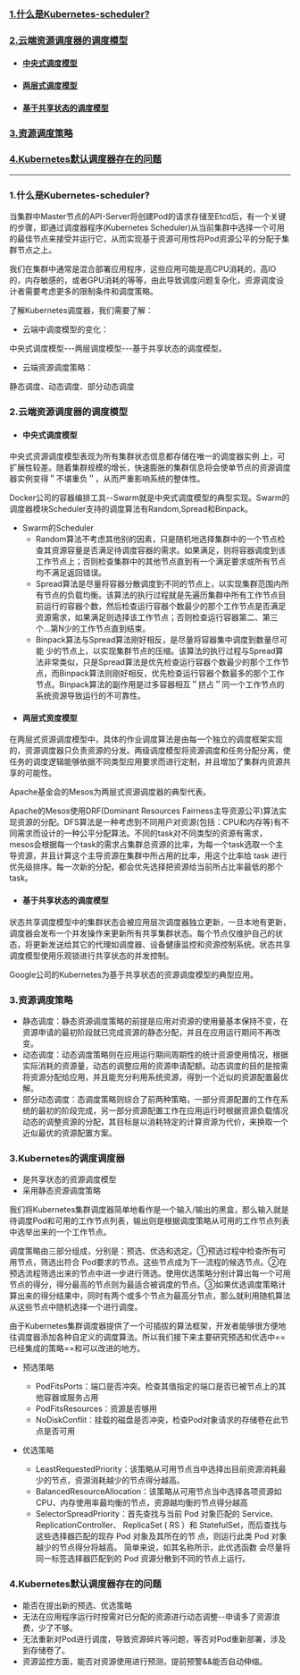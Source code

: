 ### [1.什么是Kubernetes-scheduler?](#什么是Kubernetes-scheduler?锚点)
### [2.云端资源调度器的调度模型](#云端资源调度器的调度模型锚点)
- #### [中央式调度模型](#中央式调度模型锚点)
- #### [两层式调度模型](#两层式调度模型锚点)
- #### [基于共享状态的调度模型](#基于共享状态的调度模型锚点)
### [3.资源调度策略](#资源调度策略锚点)
### [4.Kubernetes默认调度器存在的问题](#Kubernetes默认调度器存在的问题锚点)
---



<span id="什么是Kubernetes-scheduler?锚点"></span>
### 1.什么是Kubernetes-scheduler?
当集群中Master节点的API-Server将创建Pod的请求存储至Etcd后，有一个关键的步骤，即通过调度器程序(Kubernetes Scheduler)从当前集群中选择一个可用的最佳节点来接受并运行它，从而实现基于资源可用性将Pod资源公平的分配于集群节点之上。

我们在集群中通常是混合部署应用程序，这些应用可能是高CPU消耗的，高IO的，内存敏感的，或者GPU消耗的等等，由此导致调度问题复杂化，资源调度设计者需要考虑更多的限制条件和调度策略。

了解Kubernetes调度器，我们需要了解：

- 云端中调度模型的变化：

中央式调度模型---两层调度模型---基于共享状态的调度模型。

- 云端资源调度策略：

静态调度、动态调度、部分动态调度



<span id="云端资源调度器的调度模型锚点"></span>
### 2.云端资源调度器的调度模型
<span id="中央式调度模型锚点"></span>
- #### 中央式调度模型

中央式资源调度模型表现为所有集群状态信息都存储在唯一的调度器实例
上，可扩展性较差。随着集群规模的增长，快速膨胀的集群信息将会使单节点的资源调度器实例变得＂不堪重负＂，从而严重影响系统的整体性。

Docker公司的容器编排工具--Swarm就是中央式调度模型的典型实现。Swarm的调度器模块Scheduler支持的调度算法有Random,Spread和Binpack。

- Swarm的Scheduler    
    - Random算法不考虑其他别的因素，只是随机地选择集群中的一个节点检查其资源容量是否满足待调度容器的需求。如果满足，则将容器调度到该工作节点上；否则检查集群中的其他节点直到有一个满足要求或所有节点均不满足返回错误。
    - Spread算法是尽量将容器分散调度到不同的节点上，以实现集群范围内所有节点的负载均衡。该算法的执行过程就是先遍历集群中所有工作节点目前运行的容器个数，然后检查运行容器个数最少的那个工作节点是否满足资源需求，如果满足则选择该工作节点；否则检查运行容器第二、第三个...第N少的工作节点直到结束。
    - Binpack算法与Spread算法刚好相反，是尽量将容器集中调度到数量尽可能
    少的节点上，以实现集群节点的压缩。该算法的执行过程与Spread算法非常类似，只是Spread算法是优先检查运行容器个数最少的那个工作节点，而Binpack算法则刚好相反，优先检查运行容器个数最多的那个工作节点。Binpack算法的副作用是过多容器相互＂挤占＂同一个工作节点的系统资源导致运行的不可靠性。

<span id="两层式调度模型锚点"></span>
- #### 两层式资度模型

在两层式资源调度模型中，具体的作业调度算法是由每一个独立的调度框架实现的，资源调度器只负责资源的分发。两级调度模型将资源调度和任务分配分离，使任务的调度逻辑能够依据不同类型应用要求而进行定制，并且增加了集群内资源共享的可能性。

Apache基金会的Mesos为两层式资源调度器的典型代表。

Apache的Mesos使用DRF(Dominant Resources Fairness主导资源公平)算法实现资源的分配。DFS算法是一种考虑到不同用户对资源(包括：CPU和内存等)有不同需求而设计的一种公平分配算法。不同的task对不同类型的资源有需求，mesos会根据每一个task的需求占集群总资源的比率，为每一个task选取一个主导资源，并且计算这个主导资源在集群中所占用的比率，用这个比率给 task 进行优先级排序。每一次新的分配，都会优先选择把资源给当前所占比率最低的那个task。

<span id="基于共享状态的调度模型锚点"></span>
- #### 基于共享状态的调度模型

状态共享调度模型中的集群状态会被应用层次调度器独立更新，一旦本地有更新，
调度器会发布一个并发操作来更新所有共享集群状态。每个节点仅维护自己的状态，将更新发送给其它的代理如调度器、设备健康监控和资源控制系统。状态共享调度模型使用乐观锁进行共享状态的并发控制。

Google公司的Kubernetes为基于共享状态的资源调度模型的典型应用。

<span id="资源调度策略锚点"></span>
### 3.资源调度策略
- 静态调度：静态资源调度策略的前提是应用对资源的使用量基本保持不变，在资源申请的最初阶段就已完成资源的静态分配，并且在应用运行期间不再改变。
- 动态调度：动态调度策略则在应用运行期间周期性的统计资源使用情况，根据实际消耗的资源量，动态的调整应用的资源申请配额。动态调度的目的是按需将资源分配给应用，并且能充分利用系统资源，得到一个近似的资源配置最优解。
- 部分动态调度：态调度策略则综合了前两种策略，一部分资源配置的工作在系统的最初的阶段完成，另一部分资源配置工作在应用运行时根据资源负载情况动态的调整资源的分配，其目标是以消耗特定的计算资源为代价，来换取一个近似最优的资源配置方案。


<span id="Kubernetes的调度调度器锚点"></span>
### 3.Kubernetes的调度调度器

- 是共享状态的资源调度模型
- 采用静态资源调度策略

我们将Kubernetes集群调度器简单地看作是一个输入/输出的黑盒，那么输入就是待调度Pod和可用的工作节点列表，输出则是根据调度策略从可用的工作节点列表中选举出来的一个工作节点。

调度策略由三部分组成，分别是：预选、优选和选定。①预选过程中检查所有可用节点，筛选出符合 Pod要求的节点。这些节点成为下一流程的候选节点。②在预选流程筛选出来的节点中进一步进行筛选。使用优选策略分别计算出每一个可用节点的得分，得分最高的节点则为最适合被调度的节点。③如果优选调度策略计算出来的得分结果中，同时有两个或多个节点为最高分节点，那么就利用随机算法从这些节点中随机选择一个进行调度。

由于Kubernetes集群调度器提供了一个可插拔的算法框架，开发者能够很方便地往调度器添加各种自定义的调度算法。所以我们接下来主要研究预选和优选中==已经集成的策略==和可以改进的地方。

- 预选策略
    - PodFitsPorts：端口是否冲突。检查其值指定的端口是否已被节点上的其他容器或服务占用
    - PodFitsResources：资源是否够用
    - NoDiskConflit：挂载的磁盘是否冲突，检查Pod对象请求的存储卷在此节点是否可用

- 优选策略
    - LeastRequestedPriority：该策略从可用节点当中选择出目前资源消耗最少的节点，资源消耗越少的节点得分越高。
    - BalancedResourceAllocation：该策略从可用节点当中选择各项资源如 CPU、内存使用率最均衡的节点，资源越均衡的节点得分越高
    - SelectorSpreadPriority：首先查找与当前 Pod 对象匹配的 Service、ReplicationController、 ReplicaSet ( RS ）和 StatefulSet，而后查找与这些选择器匹配的现存 Pod 对象及其所在的节 点，则运行此类 Pod 对象越少的节点得分将越高。 简单来说，如其名称所示，此优选函数 会尽量将同一标签选择器匹配到的 Pod 资源分散到不同的节点上运行。 

<span id="Kubernetes默认调度器存在的问题锚点"></span>
### 4.Kubernetes默认调度器存在的问题
- 能否在提出新的预选、优选策略
- 无法在应用程序运行时按需对已分配的资源进行动态调整--申请多了资源浪费，少了不够。
- 无法重新对Pod进行调度，导致资源碎片等问题，等否对Pod重新部署，涉及到存储卷了。
- 资源监控方面，能否对资源使用进行预测，提前预警&&能否自动伸缩。






  
 



